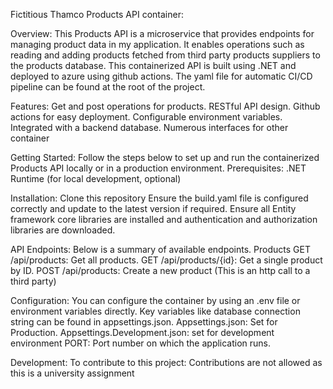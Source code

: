 Fictitious Thamco  Products API container:

Overview:
This Products API is a microservice that provides endpoints for managing product data in my application. It enables operations such as reading and adding products fetched from third party products suppliers  to the products database. This containerized API is built using .NET and deployed to azure using github actions.  The yaml file for automatic CI/CD pipeline can be found at the root of the project. 

Features:
Get and post operations for products.
RESTful API design.
Github actions for easy deployment.
Configurable environment variables.
Integrated with a backend database.
Numerous interfaces for  other container

Getting Started:
Follow the steps below to set up and run the containerized Products API locally or in a production environment.
Prerequisites:
.NET Runtime (for local development, optional)

Installation:
Clone this repository
Ensure the build.yaml file is configured correctly and update to the latest version if required.
Ensure all Entity framework core libraries are installed and authentication and authorization libraries are downloaded.

API Endpoints:
Below is a summary of available endpoints.
Products
GET /api/products: Get all products.
GET /api/products/{id}: Get a single product by ID.
POST /api/products: Create a new product (This is an http call to a third party)

Configuration:
You can configure the container by using an .env file or environment variables directly. Key variables like database connection string can be found in appsettings.json.
Appsettings.json: Set for Production.
Appsettings.Development.json: set for development environment
PORT: Port number on which the application runs.

Development:
To contribute to this project: Contributions are not allowed as this is a university assignment
